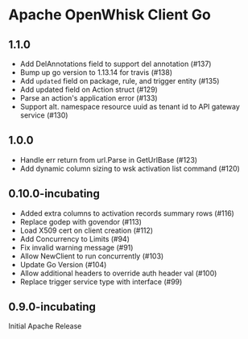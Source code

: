 <!--
#
# Licensed to the Apache Software Foundation (ASF) under one or more
# contributor license agreements.  See the NOTICE file distributed with
# this work for additional information regarding copyright ownership.
# The ASF licenses this file to You under the Apache License, Version 2.0
# (the "License"); you may not use this file except in compliance with
# the License.  You may obtain a copy of the License at
#
#     http://www.apache.org/licenses/LICENSE-2.0
#
# Unless required by applicable law or agreed to in writing, software
# distributed under the License is distributed on an "AS IS" BASIS,
# WITHOUT WARRANTIES OR CONDITIONS OF ANY KIND, either express or implied.
# See the License for the specific language governing permissions and
# limitations under the License.
#
-->

# Apache OpenWhisk Client Go

## 1.1.0
  + Add DelAnnotations field to support del annotation (#137)
  + Bump up go version to 1.13.14 for travis (#138)
  + Add `updated` field on package, rule, and trigger entity (#135)
  + Add updated field on Action struct (#129)
  + Parse an action's application error (#133)
  + Support alt. namespace resource uuid as tenant id to API gateway service (#130)

## 1.0.0
  + Handle err return from url.Parse in GetUrlBase (#123)
  + Add dynamic column sizing to wsk activation list command (#120)

## 0.10.0-incubating
  + Added extra columns to activation records summary rows (#116)
  + Replace godep with govendor (#113)
  + Load X509 cert on client creation (#112)
  + Add Concurrency to Limits (#94)
  + Fix invalid warning message (#91)
  + Allow NewClient to run concurrently (#103)
  + Update Go Version (#104)
  + Allow additional headers to override auth header val (#100)
  + Replace trigger service type with interface (#99)

## 0.9.0-incubating
  Initial Apache Release
